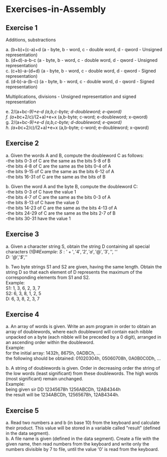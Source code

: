 # Exercises-in-Assembly

## Exercise 1

Additions, substractions

a. (b+b)+(c-a)+d   (a - byte, b - word, c - double word, d - qword - Unsigned representation)\
b. (d+d)-a-b-c   (a - byte, b - word, c - double word, d - qword - Unsigned representation)\
c. (c+b)-a-(d+d)   (a - byte, b - word, c - double word, d - qword - Signed representation)\
d. (d-b)-a-(b-c)   (a - byte, b - word, c - double word, d - qword - Signed representation)

Multiplications, divisions - Unsigned representation and signed representation

e. 2/(a+b*c-9)+e-d   (a,b,c-byte; d-doubleword; e-qword)\
f. (a+b*c+2/c)/(2+a)+e+x   (a,b-byte; c-word; e-doubleword; x-qword)\
g. 2/(a+b*c-9)+e-d   (a,b,c-byte; d-doubleword; e-qword)\
h. (a+b*c+2/c)/(2+a)+e+x   (a,b-byte; c-word; e-doubleword; x-qword)

## Exercise 2

a. Given the words A and B, compute the doubleword C as follows:\
-the bits 0-3 of C are the same as the bits 5-8 of B\
-the bits 4-8 of C are the same as the bits 0-4 of A\
-the bits 9-15 of C are the same as the bits 6-12 of A\
-the bits 16-31 of C are the same as the bits of B

b. Given the word A and the byte B, compute the doubleword C:\
-the bits 0-3 of C have the value 1\
-the bits 4-7 of C are the same as the bits 0-3 of A\
-the bits 8-13 of C have the value 0\
-the bits 14-23 of C are the same as the bits 4-13 of A\
-the bits 24-29 of C are the same as the bits 2-7 of B\
-the bits 30-31 have the value 1

## Exercise 3

a. Given a character string S, obtain the string D containing all special characters (!@#$%^&*) of the string S.\
Example:\
S: '+', '4', '2', 'a', '@', '3', '$', '*'\
D: '@','$','*'

b. Two byte strings S1 and S2 are given, having the same length. Obtain the string D so that each element of D represents the maximum of the corresponding elements from S1 and S2.\
Example:\
S1: 1, 3, 6, 2, 3, 7\
S2: 6, 3, 8, 1, 2, 5\
D: 6, 3, 8, 2, 3, 7

## Exercise 4

a. An array of words is given. Write an asm program in order to obtain an array of doublewords, where each doubleword will contain each nibble unpacked on a byte (each nibble will be preceded by a 0 digit), arranged in an ascending order within the doubleword.\
Example:\
for the initial array: 1432h, 8675h, 0ADBCh, ...\
the following should be obtained: 01020304h, 05060708h, 0A0B0C0Dh, ...

b. A string of doublewords is given. Order in decreasing order the string of the low words (least significant) from these doublewords. The high words (most significant) remain unchanged.\
Example:\
being given sir DD 12345678h 1256ABCDh, 12AB4344h\
the result will be 1234ABCDh, 12565678h, 12AB4344h.

## Exercise 5

a. Read two numbers a and b (in base 10) from the keyboard and calculate their product. This value will be stored in a variable called "result" (defined in the data segment).\
b. A file name is given (defined in the data segment). Create a file with the given name, then read numbers from the keyboard and write only the numbers divisible by 7 to file, until the value '0' is read from the keyboard.
